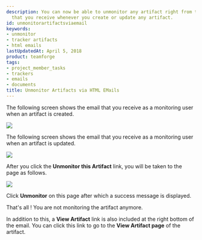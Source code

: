 ```yaml
---
description: You can now be able to unmonitor any artifact right from the HTML emails
  that you receive whenever you create or update any artifact.
id: unmonitorartifactsviaemail
keywords:
- unmonitor
- tracker artifacts
- html emails
lastUpdatedAt: April 5, 2018
product: teamforge
tags:
- project_member_tasks
- trackers
- emails
- documents
title: Unmonitor Artifacts via HTML EMails
---
```



The following screen shows the email that you receive as a monitoring user when an artifact is created.

 ![](/docs/assets/images/unmonitor-createartifact-email.png)

The following screen shows the email that you receive as a monitoring user when an artifact is updated.

 ![](/docs/assets/images/unmonitor-updateartifact-email.png)

After you click the **Unmonitor this Artifact** link, you will be taken to the page as follows.

 ![](/docs/assets/images/unmonitor-artifact-confirm.png)

Click **Unmonitor** on this page after which a success message is displayed.

That's all ! You are not monitoring the artifact anymore.

In addition to this, a **View Artifact** link is also included at the right bottom of the email. You can click this link to go to the **View Artifact page** of the artifact.

